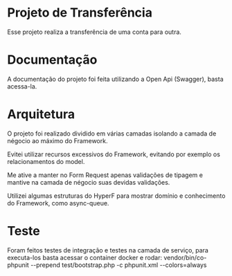 # Projeto de Transferência

Esse projeto realiza a transferência de uma conta para outra.

# Documentação

A documentação do projeto foi feita utilizando a Open Api (Swagger), basta acessa-la.

# Arquitetura

O projeto foi realizado dividido em várias camadas isolando a camada de négocio ao máximo do Framework.

Evitei utilizar recursos excessivos do Framework, evitando por exemplo os relacionamentos do model.

Me ative a manter no Form Request apenas validações de tipagem e mantive na camada de négocio suas devidas validações.

Utilizei algumas estruturas do HyperF para mostrar domínio e conhecimento do Framework, como async-queue.

# Teste

Foram feitos testes de integração e testes na camada de serviço, para executa-los basta acessar o container docker e
rodar: vendor/bin/co-phpunit --prepend test/bootstrap.php -c phpunit.xml --colors=always
